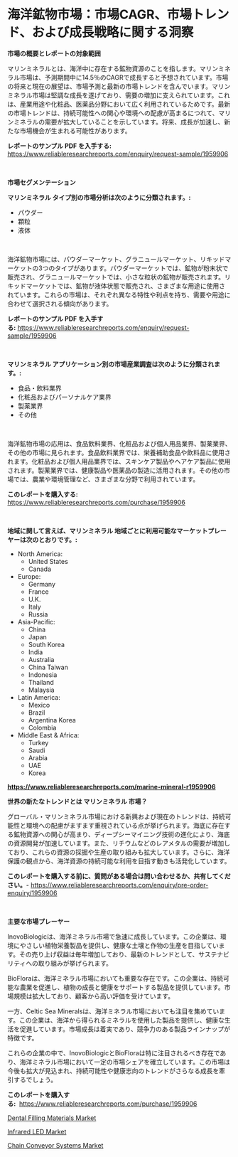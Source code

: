 <p><h1>海洋鉱物市場：市場CAGR、市場トレンド、および成長戦略に関する洞察</h1></p><p><strong>市場の概要とレポートの対象範囲</strong></p>
<p><p>マリンミネラルとは、海洋中に存在する鉱物資源のことを指します。マリンミネラル市場は、予測期間中に14.5％のCAGRで成長すると予想されています。市場の将来と現在の展望は、市場予測と最新の市場トレンドを含んでいます。マリンミネラル市場は堅調な成長を遂げており、需要の増加に支えられています。これは、産業用途や化粧品、医薬品分野において広く利用されているためです。最新の市場トレンドは、持続可能性への関心や環境への配慮が高まるにつれて、マリンミネラルの需要が拡大していることを示しています。将来、成長が加速し、新たな市場機会が生まれる可能性があります。</p></p>
<p><strong>レポートのサンプル PDF を入手する:</strong> <a href="https://www.reliableresearchreports.com/enquiry/request-sample/1959906">https://www.reliableresearchreports.com/enquiry/request-sample/1959906</a></p>
<p>&nbsp;</p>
<p><strong>市場セグメンテーション</strong></p>
<p><strong>マリンミネラル タイプ別の市場分析は次のように分類されます。:</strong></p>
<p><ul><li>パウダー</li><li>顆粒</li><li>液体</li></ul></p>
<p>&nbsp;</p>
<p><p>海洋鉱物市場には、パウダーマーケット、グラニュールマーケット、リキッドマーケットの3つのタイプがあります。パウダーマーケットでは、鉱物が粉末状で販売され、グラニュールマーケットでは、小さな粒状の鉱物が販売されます。リキッドマーケットでは、鉱物が液体状態で販売され、さまざまな用途に使用されています。これらの市場は、それぞれ異なる特性や利点を持ち、需要や用途に合わせて選択される傾向があります。</p></p>
<p><strong>レポートのサンプル PDF を入手する:</strong>&nbsp;<a href="https://www.reliableresearchreports.com/enquiry/request-sample/1959906">https://www.reliableresearchreports.com/enquiry/request-sample/1959906</a></p>
<p>&nbsp;</p>
<p><strong> マリンミネラル アプリケーション別の市場産業調査は次のように分類されます。:</strong></p>
<p><ul><li>食品・飲料業界</li><li>化粧品およびパーソナルケア業界</li><li>製薬業界</li><li>その他</li></ul></p>
<p>&nbsp;</p>
<p><p>海洋鉱物市場の応用は、食品飲料業界、化粧品および個人用品業界、製薬業界、その他の市場に見られます。食品飲料業界では、栄養補助食品や飲料品に使用されます。化粧品および個人用品業界では、スキンケア製品やヘアケア製品に使用されます。製薬業界では、健康製品や医薬品の製造に活用されます。その他の市場では、農業や環境管理など、さまざまな分野で利用されています。</p></p>
<p><strong>このレポートを購入する:</strong>&nbsp; <a href="https://www.reliableresearchreports.com/purchase/1959906">https://www.reliableresearchreports.com/purchase/1959906</a></p>
<p>&nbsp;</p>
<p><strong>地域に関して言えば、マリンミネラル 地域ごとに利用可能なマーケットプレーヤーは次のとおりです。:</strong></p>
<p><ul>
    <li>
        North America:
        <ul>
            <li>United States</li>
            <li>Canada</li>
        </ul>
    </li>
    <li>
        Europe:
        <ul>
            <li>Germany</li>
            <li>France</li>
            <li>U.K.</li>
            <li>Italy</li>
            <li>Russia</li>
        </ul>
    </li>
    <li>
        Asia-Pacific:
        <ul>
            <li>China</li>
            <li>Japan</li>
            <li>South Korea</li>
            <li>India</li>
            <li>Australia</li>
            <li>China Taiwan</li>
            <li>Indonesia</li>
            <li>Thailand</li>
            <li>Malaysia</li>
        </ul>
    </li>
    <li>
        Latin America:
        <ul>
            <li>Mexico</li>
            <li>Brazil</li>
            <li>Argentina Korea</li>
            <li>Colombia</li>
        </ul>
    </li>
    <li>
        Middle East & Africa:
        <ul>
            <li>Turkey</li>
            <li>Saudi</li>
            <li>Arabia</li>
            <li>UAE</li>
            <li>Korea</li>
        </ul>
    </li>
    </ul></p>
<p><strong><a href="https://www.reliableresearchreports.com/marine-mineral-r1959906">https://www.reliableresearchreports.com/marine-mineral-r1959906</a></strong>&nbsp;</p>
<p><strong>世界の新たなトレンドとは マリンミネラル 市場？</strong></p>
<p><p>グローバル・マリンミネラル市場における新興および現在のトレンドは、持続可能性と環境への配慮がますます重視されている点が挙げられます。海底に存在する鉱物資源への関心が高まり、ディープシーマイニング技術の進化により、海底の資源開発が加速しています。また、リチウムなどのレアメタルの需要が増加しており、これらの資源の採掘や生産の取り組みも拡大しています。さらに、海洋保護の観点から、海洋資源の持続可能な利用を目指す動きも活発化しています。</p></p>
<p><strong>このレポートを購入する前に、質問がある場合は問い合わせるか、共有してください。</strong>- <a href="https://www.reliableresearchreports.com/enquiry/pre-order-enquiry/1959906">https://www.reliableresearchreports.com/enquiry/pre-order-enquiry/1959906</a></p>
<p>&nbsp;</p>
<p><strong>主要な市場プレーヤー</strong></p>
<p><p>InovoBiologicは、海洋ミネラル市場で急速に成長しています。この企業は、環境にやさしい植物栄養製品を提供し、健康な土壌と作物の生産を目指しています。その売り上げ収益は毎年増加しており、最新のトレンドとして、サステナビリティへの取り組みが挙げられます。</p><p>BioFloraは、海洋ミネラル市場においても重要な存在です。この企業は、持続可能な農業を促進し、植物の成長と健康をサポートする製品を提供しています。市場規模は拡大しており、顧客から高い評価を受けています。</p><p>一方、Celtic Sea Mineralsは、海洋ミネラル市場においても注目を集めています。この企業は、海洋から得られるミネラルを使用した製品を提供し、健康な生活を促進しています。市場成長は着実であり、競争力のある製品ラインナップが特徴です。</p><p>これらの企業の中で、InovoBiologicとBioFloraは特に注目されるべき存在であり、海洋ミネラル市場において一定の市場シェアを確立しています。この市場は今後も拡大が見込まれ、持続可能性や健康志向のトレンドがさらなる成長を牽引するでしょう。</p></p>
<p><strong>このレポートを購入する:</strong>&nbsp;&nbsp;<a href="https://www.reliableresearchreports.com/purchase/1959906">https://www.reliableresearchreports.com/purchase/1959906</a></p>
<p><p><a href="https://www.linkedin.com/pulse/dental-filling-materials-market-trends-forecast-competitive-tfoue?trackingId=wqcoTHdPkuFaAhJja%2BfqHQ%3D%3D">Dental Filling Materials Market</a></p><p><a href="https://www.linkedin.com/pulse/infrared-led-market-comprehensive-assessment-type-application-oxzre?trackingId=AVNs4LNTaJ9k1ITW7LQZtA%3D%3D">Infrared LED Market</a></p><p><a href="https://www.linkedin.com/pulse/decoding-chain-conveyor-systems-market-metrics-share-trends-oqg4e?trackingId=MLUkK9igI1u5UfCsu7ip4w%3D%3D">Chain Conveyor Systems Market</a></p></p>